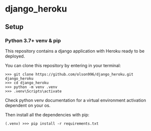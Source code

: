 # django_heroku
## Setup
### Python 3.7+ venv & pip
This repository contains a django application with Heroku ready to be deployed.

You can clone this repository by entering in your terminal:
```
>>> git clone https://github.com/olson996/django_heroku.git django_heroku
>>> cd django_heroku
>>> python -m venv .venv
>>> .venv\Scripts\activate
```
Check python venv documentation for a virtual environment activation dependent on your os. 

Then install all the dependencies with pip:

```
(.venv) >>> pip install -r requirements.txt
```
